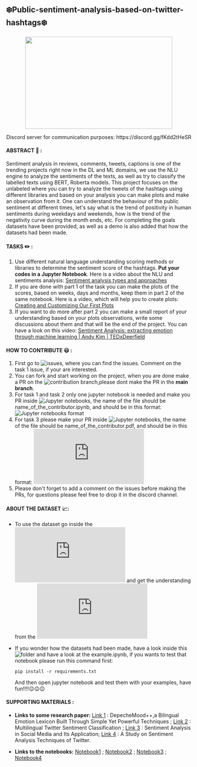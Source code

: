 ## :snowflake:Public-sentiment-analysis-based-on-twitter-hashtags:snowflake:

<p align="center">
  <kbd>
  <img width="400" height="250" src="https://user-images.githubusercontent.com/50532530/144480433-81177f86-0e49-4fb0-8730-c427c8330e1e.png">
   </kbd> 
</p>
<p align="center">
  Discord server for communication purposes: https://discord.gg/fKdd2tHeSR
</p>

#### ABSTRACT :page_facing_up: :
Sentiment analysis in reviews, comments, tweets, captions is one of the trending projects right now in the DL and ML domains, we use the NLU engine to analyze the sentiments of the texts, as well as try to classify the labelled texts using BERT, Roberta models. This project focuses on the unlabeled where you can try to analyze the tweets of the hashtags using different libraries and based on your analysis you can make plots and make an observation from it. One can understand the behaviour of the public sentiment at different times, let's say what is the trend of positivity in human sentiments during weekdays and weekends, how is the trend of the negativity curve during the month ends, etc. For completing the goals datasets have been provided, as well as a demo is also added that how the datasets had been made.

#### TASKS :pencil2: :
  1. Use different natural language understanding scoring methods or libraries to determine the sentiment score of the hashtags. **Put your codes in a Jupyter Notebook**. Here is a video about the NLU and sentiments analysis: [Sentiment analysis types and approaches](https://www.youtube.com/watch?v=5CBDoqMswK0)
  2. If you are done with part 1 of the task you can make the plots of the scores, based on weeks, days and months, keep them in part 2 of the same notebook. Here is a video, which will help you to create plots: [Creating and Customizing Our First Plots](https://www.youtube.com/watch?v=UO98lJQ3QGI)
  3. If you want to do more after part 2 you can make a small report of your understanding based on your plots observations, write some discussions about them and that will be the end of the project. You can have a look on this video: [Sentiment Analysis: extracting emotion through machine learning | Andy Kim | TEDxDeerfield](https://www.youtube.com/watch?v=n4L5hHFcGVk)

#### HOW TO CONTRIBUTE :smiley: :
  1. First go to ![issues](https://github.com/I-am-sayantan/public-sentiment-analysis-based-on-twitter-hashtags/issues), where you can find the issues. Comment on the task 1 issue, if your are interested.
  2. You can fork and start working on the project, when you are done make a PR on the ![contribution branch](https://github.com/I-am-sayantan/public-sentiment-analysis-based-on-twitter-hashtags/tree/CONTRIBUTION),please dont make the PR in the **main branch**.
  3. For task 1 and task 2 only one jupyter notebook is needed and make you PR inside ![Jupyter notebooks](https://github.com/I-am-sayantan/public-sentiment-analysis-based-on-twitter-hashtags/tree/CONTRIBUTION/CONTRIBUTION/Jupyter%20notebooks), the name of the file should be name_of_the_contributor.ipynb, and should be in this format: ![Jupyter notebooks format](https://github.com/I-am-sayantan/public-sentiment-analysis-based-on-twitter-hashtags/blob/main/CONTRIBUTION/Jupyter%20notebooks/Sayantan_kirtaniya.ipynb)
  4. For task 3 please make your PR inside ![Jupyter notebooks](https://github.com/I-am-sayantan/public-sentiment-analysis-based-on-twitter-hashtags/tree/main/CONTRIBUTION/Analysis%20reports), the name of the file should be name_of_the_contributor.pdf, and should be in this format: ![Analysis report format](https://github.com/I-am-sayantan/public-sentiment-analysis-based-on-twitter-hashtags/blob/main/CONTRIBUTION/Analysis%20reports/Sayantan_kirtaniya.pdf)
  5. Please don't forget to add a comment on the issues before making the PRs, for questions please feel free to drop it in the discord channel.

#### ABOUT THE DATASET :chart_with_upwards_trend::
- To use the dataset go inside the ![datasets folder](https://github.com/I-am-sayantan/public-sentiment-analysis-based-on-twitter-hashtags/blob/main/datasets/datasets.rar) and get the understanding from the ![data.md](https://github.com/I-am-sayantan/public-sentiment-analysis-based-on-twitter-hashtags/blob/main/datasets/data.md)
- If you wonder how the datasets had been made, have a look inside this ![folder](https://github.com/I-am-sayantan/public-sentiment-analysis-based-on-twitter-hashtags/tree/main/BUILDING%20THE%20DATASET) and have a look at the example.ipynb, if you wants to test that notebook please run this command first:


      pip install -r requirements.txt
      
     And then open jupyter notebook and test them with your examples, have fun!!!!:wink::wink::wink:

#### SUPPORTING MATERIALS :
- **Links to some research paper:** [Link 1](https://arxiv.org/pdf/1810.03660v1.pdf) : DepecheMood++,a Bilingual Emotion Lexicon Built Through Simple Yet
Powerful Techniques ; [Link 2](https://arxiv.org/pdf/1602.07563v2.pdf) : Multilingual Twitter Sentiment Classification ; [Link 3](https://www.sciencedirect.com/science/article/pii/S187705091931885X) : Sentiment Analysis in Social Media and Its Application; [Link 4](https://thesai.org/Downloads/Volume10No2/Paper_48-A_Study_on_Sentiment_Analysis_Techniques.pdf) : A Study on Sentiment Analysis Techniques of Twitter.

- **Links to the notebooks:** [Notebook1](https://www.kaggle.com/ngyptr/python-nltk-sentiment-analysis) ; [Notebook2](https://colab.research.google.com/github/littlecolumns/ds4j-notebooks/blob/master/investigating-sentiment-analysis/notebooks/Designing%20your%20own%20sentiment%20analysis%20tool.ipynb#scrollTo=AgBSO9x-72IA) ; [Notebook3](https://towardsdatascience.com/sentiment-analysis-in-10-minutes-with-bert-and-hugging-face-294e8a04b671) ; [Notebook4](https://colab.research.google.com/github/agungsantoso/deep-learning-v2-pytorch/blob/master/sentiment-rnn/Sentiment_RNN_Exercise.ipynb#scrollTo=irgW-x9Zpmw1)





 
